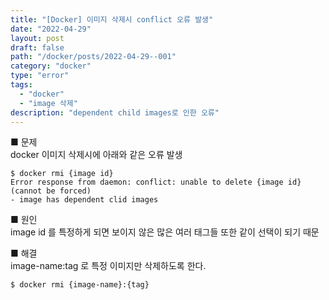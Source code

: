 ```yaml
---
title: "[Docker] 이미지 삭제시 conflict 오류 발생"
date: "2022-04-29"
layout: post
draft: false
path: "/docker/posts/2022-04-29--001"
category: "docker"
type: "error"
tags:
  - "docker"
  - "image 삭제"
description: "dependent child images로 인한 오류"
---
```


<span class="title__sub1"> ■ 문제 </span>  
docker 이미지 삭제시에 아래와 같은 오류 발생
```
$ docker rmi {image id}
Error response from daemon: conflict: unable to delete {image id} (cannot be forced)
- image has dependent clid images
```

<span class="title__sub1"> ■ 원인 </span>  
image id 를 특정하게 되면 보이지 않은 많은 여러 태그들 또한 같이 선택이 되기 때문


<span class="title__sub1"> ■  해결 </span>  
image-name:tag 로 특정 이미지만 삭제하도록 한다.
```shell
$ docker rmi {image-name}:{tag}
```
